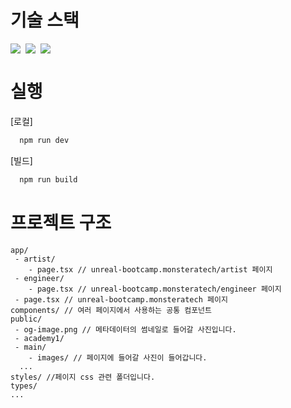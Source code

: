 # 기술 스택

<div style='display: flex; gap: 8px;'>
  <img src="https://img.shields.io/badge/javascript-F7DF1E?style=for-the-badge&logo=javascript&logoColor=black">
  <img src="https://img.shields.io/badge/react-61DAFB?style=for-the-badge&logo=react&logoColor=black">
  <img src="https://img.shields.io/badge/react-61DAFB?style=for-the-badge&logo=next.js&logoColor=black" />
</div>

# 실행

[로컬]

```js
  npm run dev
```

[빌드]

```js
  npm run build
```

# 프로젝트 구조

```
app/
 - artist/
    - page.tsx // unreal-bootcamp.monsteratech/artist 페이지
 - engineer/
    - page.tsx // unreal-bootcamp.monsteratech/engineer 페이지
 - page.tsx // unreal-bootcamp.monsteratech 페이지
components/ // 여러 페이지에서 사용하는 공통 컴포넌트
public/
 - og-image.png // 메타데이터의 썸네일로 들어갈 사진입니다.
 - academy1/
 - main/
    - images/ // 페이지에 들어갈 사진이 들어갑니다.
  ...
styles/ //페이지 css 관련 폴더입니다.
types/
...







```
